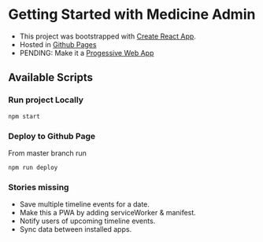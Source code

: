 # Getting Started with Medicine Admin
- This project was bootstrapped with [Create React App](https://github.com/facebook/create-react-app).
- Hosted in [Github Pages](https://docs.github.com/en/pages/quickstart)
- PENDING: Make it a [Progessive Web App](https://facebook.github.io/create-react-app/docs/making-a-progressive-web-app)

## Available Scripts

### Run project Locally
```
npm start
```

### Deploy to Github Page
From master branch run 
```
npm run deploy
```

### Stories missing
- Save multiple timeline events for a date.
- Make this a PWA by adding serviceWorker & manifest.
- Notify users of upcoming timeline events.
- Sync data between installed apps.

